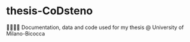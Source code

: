 # thesis-CoDsteno
 👨🏼‍💼📖 Documentation, data and code used for my thesis @ University of Milano-Bicocca
